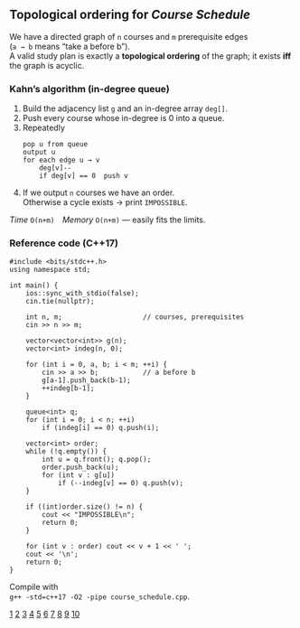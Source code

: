 
## Topological ordering for *Course Schedule*

We have a directed graph of `n` courses and `m` prerequisite edges  
(`a → b` means “take a before b”).  
A valid study plan is exactly a **topological ordering** of the graph;
it exists **iff** the graph is acyclic.

### Kahn’s algorithm (in-degree queue)

1. Build the adjacency list `g` and an in-degree array `deg[]`.
2. Push every course whose in-degree is 0 into a queue.
3. Repeatedly  
   ```
   pop u from queue
   output u
   for each edge u → v
       deg[v]--
       if deg[v] == 0  push v
   ```
4. If we output `n` courses we have an order.  
   Otherwise a cycle exists → print `IMPOSSIBLE`.

*Time* `O(n+m)` *Memory* `O(n+m)` — easily fits the limits.

### Reference code (C++17)

```
#include <bits/stdc++.h>
using namespace std;

int main() {
    ios::sync_with_stdio(false);
    cin.tie(nullptr);

    int n, m;                    // courses, prerequisites
    cin >> n >> m;

    vector<vector<int>> g(n);
    vector<int> indeg(n, 0);

    for (int i = 0, a, b; i < m; ++i) {
        cin >> a >> b;           // a before b
        g[a-1].push_back(b-1);
        ++indeg[b-1];
    }

    queue<int> q;
    for (int i = 0; i < n; ++i)
        if (indeg[i] == 0) q.push(i);

    vector<int> order;
    while (!q.empty()) {
        int u = q.front(); q.pop();
        order.push_back(u);
        for (int v : g[u])
            if (--indeg[v] == 0) q.push(v);
    }

    if ((int)order.size() != n) {
        cout << "IMPOSSIBLE\n";
        return 0;
    }

    for (int v : order) cout << v + 1 << ' ';
    cout << '\n';
    return 0;
}
```

Compile with  
`g++ -std=c++17 -O2 -pipe course_schedule.cpp`.


[1](https://www.interviewcake.com/concept/java/topological-sort)
[2](https://www.geeksforgeeks.org/dsa/topological-sorting/)
[3](https://cp-algorithms.com/graph/topological-sort.html)
[4](https://jojozhuang.github.io/algorithm/data-structure-topological-sorting/)
[5](https://en.wikipedia.org/wiki/Topological_sorting)
[6](https://www.geeksforgeeks.org/competitive-programming/cses-solutions-course-schedule/)
[7](https://takeuforward.org/data-structure/topological-sort-algorithm-dfs-g-21/)
[8](https://usaco.guide/problems/cses-1757-course-schedule-ii/solution)
[9](https://www.youtube.com/watch?v=7J3GadLzydI)
[10](https://github.com/TheAnshul756/CSES-Solutions)
